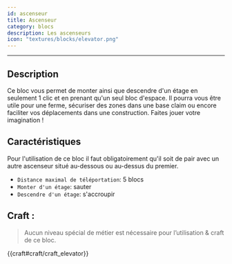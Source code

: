 ```yaml
---
id: ascenseur
title: Ascenseur
category: blocs
description: Les ascenseurs
icon: "textures/blocks/elevator.png"
---
```

___
## Description  

Ce bloc vous permet de monter ainsi que descendre d'un étage en seulement 1 clic et en prenant qu'un seul bloc d'espace. Il pourra vous être utile pour une ferme, sécuriser des zones dans une base claim ou encore faciliter vos déplacements dans une construction. Faites jouer votre imagination ! 

## Caractéristiques 

Pour l'utilisation de ce bloc il faut obligatoirement qu'il soit de pair avec un autre ascenseur situé au-dessous ou au-dessus du premier. 

- ``Distance maximal de téléportation``: 5 blocs 
- ``Monter d'un étage``: sauter 
- ``Descendre d'un étage``: s'accroupir 
 
## Craft :

> Aucun niveau spécial de métier est nécessaire pour l’utilisation & craft de ce bloc. 

{{craft#craft/craft_elevator}} 
